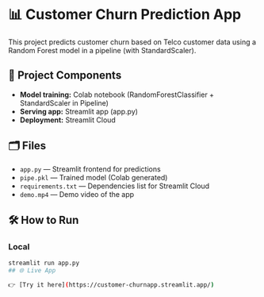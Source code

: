 # 📊 Customer Churn Prediction App

This project predicts customer churn based on Telco customer data using a Random Forest model in a pipeline (with StandardScaler).  

## 🚀 Project Components
- **Model training:** Colab notebook (RandomForestClassifier + StandardScaler in Pipeline)
- **Serving app:** Streamlit app (app.py)
- **Deployment:** Streamlit Cloud

## 🗂 Files
- `app.py` — Streamlit frontend for predictions
- `pipe.pkl` — Trained model (Colab generated)
- `requirements.txt` — Dependencies list for Streamlit Cloud
- `demo.mp4` — Demo video of the app

## 🛠 How to Run
### Local
```bash
streamlit run app.py
## 🌐 Live App

👉 [Try it here](https://customer-churnapp.streamlit.app/)
